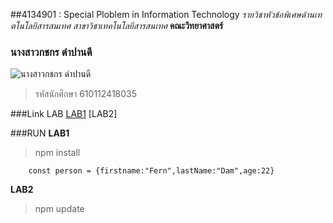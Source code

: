 ##4134901 : Special Ploblem in Information Technology
_รายวิชาหัวข้อพิเศษด้านเทตโนโลยีสารสนเทศ_
_สาขาวิชาเทคโนโลยีสารสนเทศ_
**คณะวิทยาศาสตร์**

### นางสาวกชกร ดำปานดี
![นางสาวกชกร ดำปานดี]()
> รหัสนักศึกษา 610112418035

###Link LAB
[LAB1](https://github.com/KodchakonD/4134901-2-64/tree/main/LAB1)
[LAB2]

###RUN
**LAB1**
>npm install
```
    const person = {firstname:"Fern",lastName:"Dam",age:22}
```

**LAB2**

>npm update

